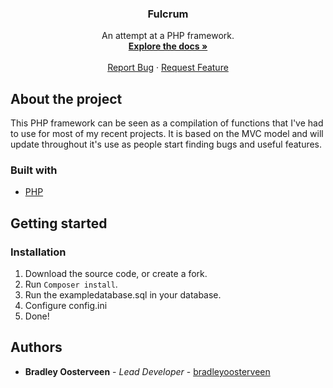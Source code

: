<p align="center">
  <h3 align="center">Fulcrum</h3>

  <p align="center">
    An attempt at a PHP framework.
    <br />
    <a href="https://github.com/bradleyoosterveen/Fulcrum"><strong>Explore the docs »</strong></a>
    <br />
    <br />
    <a href="https://github.com/bradleyoosterveen/Fulcrum/issues">Report Bug</a>
    ·
    <a href="https://github.com/bradleyoosterveen/Fulcrum/issues">Request Feature</a>
  </p>
</p>

## About the project
This PHP framework can be seen as a compilation of functions that I've had to use for most of my recent projects. It is based on the MVC model and will update throughout it's use as people start finding bugs and useful features.

### Built with
* [PHP](https://www.php.net/)

## Getting started

### Installation
1. Download the source code, or create a fork.
2. Run `Composer install`.
3. Run the exampledatabase.sql in your database.
4. Configure config.ini
5. Done!

## Authors
* **Bradley Oosterveen** - *Lead Developer* - [bradleyoosterveen](https://github.com/bradleyoosterveen)